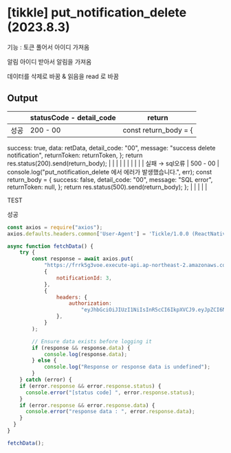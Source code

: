 # [tikkle] put_notification_delete (2023.8.3)

기능 : 토큰  풀어서 아이디 가져옴

알림 아이디 받아서 알림을 가져옴

데이터를 삭제로 바꿈 & 읽음을 read 로 바꿈

## Output

|  | statusCode - detail_code | return |
| --- | --- | --- |
| 성공 | 200 - 00 | const return_body = {
success: true,
data: retData,
detail_code: "00",
message: "success delete notification",
returnToken: returnToken,
};
return res.status(200).send(return_body); |
|  |  |  |
|  |  |  |
| 실패
→ sql오류 | 500 - 00 | console.log("put_notification_delete 에서 에러가 발생했습니다.", err);
const return_body = {
success: false,
detail_code: "00",
message: "SQL error",
returnToken: null,
};
return res.status(500).send(return_body);		}; |
|  |  |  |

TEST

성공

```jsx
const axios = require("axios");
axios.defaults.headers.common['User-Agent'] = 'Tickle/1.0.0 (ReactNative; HwAzefScFOQ0kSJ)';

async function fetchData() {
	try {
		const response = await axios.put(
			"https://frrk5g3voe.execute-api.ap-northeast-2.amazonaws.com/dev/put_notification_delete",
			{
				notificationId: 3,
			},
			{
				headers: {
					authorization:
						"eyJhbGciOiJIUzI1NiIsInR5cCI6IkpXVCJ9.eyJpZCI6NSwiaWF0IjoxNjkwNTIwNzQ2LCJleHAiOjE2OTA1MjE2NDYsImlzcyI6IkxpRm9saSJ9.w-4NVe-YbhdeXUPKmiZpOZMi8it_FmwNp3jrbIYh4ME,eyJhbGciOiJIUzI1NiIsInR5cCI6IkpXVCJ9.eyJpZCI6NSwiaWF0IjoxNjkwNTIwNzQ2LCJleHAiOjE2OTMxMTI3NDYsImlzcyI6IkxpRm9saSJ9.Cl7fT5xT3VxAwpL7QbL8k7z9vaFkaWXr6iDlgReYo0o",
				},
			}
		);

		// Ensure data exists before logging it
		if (response && response.data) {
			console.log(response.data);
		} else {
			console.log("Response or response data is undefined");
		}
	} catch (error) {
    if (error.response && error.response.status) {
      console.error("[status code] ", error.response.status);
    }
    if (error.response && error.response.data) {
      console.error("response data : ", error.response.data);
    }
  }
}

fetchData();
```